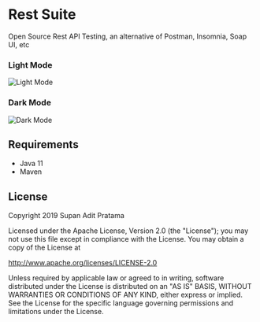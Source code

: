 # Rest Suite
Open Source Rest API Testing, an alternative of Postman, Insomnia, Soap UI, etc

### Light Mode

![Light Mode](http://supanadit.com/wp-content/uploads/2019/12/1-1.png)

### Dark Mode

![Dark Mode](http://supanadit.com/wp-content/uploads/2019/12/2.png)

## Requirements
- Java 11
- Maven

## License
Copyright 2019 Supan Adit Pratama

Licensed under the Apache License, Version 2.0 (the "License");
you may not use this file except in compliance with the License.
You may obtain a copy of the License at

 http://www.apache.org/licenses/LICENSE-2.0

Unless required by applicable law or agreed to in writing, software
distributed under the License is distributed on an "AS IS" BASIS,
WITHOUT WARRANTIES OR CONDITIONS OF ANY KIND, either express or implied.
See the License for the specific language governing permissions and
limitations under the License.